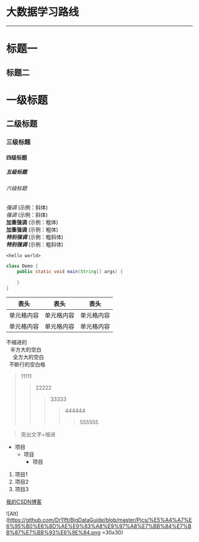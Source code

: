 # 大数据学习路线
---

标题一
======
标题二
------


# 一级标题  
## 二级标题  
### 三级标题  
#### 四级标题  
##### 五级标题  
###### 六级标题 



*强调*  (示例：斜体)  
 _强调_  (示例：斜体)  
**加重强调**  (示例：粗体)  
 __加重强调__ (示例：粗体)  
***特别强调*** (示例：粗斜体)  
___特别强调___  (示例：粗斜体) 



`<hello world>`  


```java
class Demo {
    public static void main(String[] args) {
        
    }
}
``` 


 表头  | 表头  | 表头
 ---- | ----- | ------  
 单元格内容  | 单元格内容 | 单元格内容 
 单元格内容  | 单元格内容 | 单元格内容  

不缩进的  
&ensp; 半方大的空白  
&emsp; 全方大的空白  
&nbsp;           不断行的空白格  




>11111
>>22222
>>>33333
>>>>444444
>>>>>555555


> 突出文字+缩进


- 项目
  - 项目
    - 项目

1. 项目1
2. 项目2
3. 项目3

[我的CSDN博客](https://blog.csdn.net/qq_41544550/article/details/103323540)  


![Alt](https://github.com/Dr11ft/BigDataGuide/blob/master/Pics/%E5%A4%A7%E6%95%B0%E6%8D%AE%E9%83%A8%E9%97%A8%E7%BB%84%E7%BB%87%E7%BB%93%E6%9E%84.png =30x30) 







